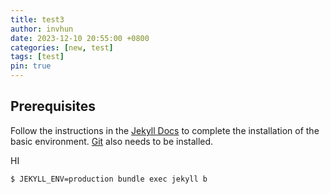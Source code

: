 ```yaml
---
title: test3
author: invhun
date: 2023-12-10 20:55:00 +0800
categories: [new, test]
tags: [test]
pin: true
---
```


## Prerequisites

Follow the instructions in the [Jekyll Docs](https://jekyllrb.com/docs/installation/) to complete the installation of the basic environment. [Git](https://git-scm.com/) also needs to be installed.

HI


```console
$ JEKYLL_ENV=production bundle exec jekyll b
```

